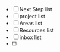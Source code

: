 - [ ] Next Step list
- [ ] project list
- [ ] Areas list
- [ ] Resources list
- [ ] inbox list
- [ ]